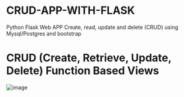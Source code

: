 # CRUD-APP-WITH-FLASK
Python Flask Web APP Create, read, update and delete (CRUD) using Mysql/Postgres and bootstrap

# CRUD (Create, Retrieve, Update, Delete) Function Based Views
![image](https://user-images.githubusercontent.com/78531307/154501724-04fc2efe-fed7-49d2-b824-7fdcfa4c64e1.png)
